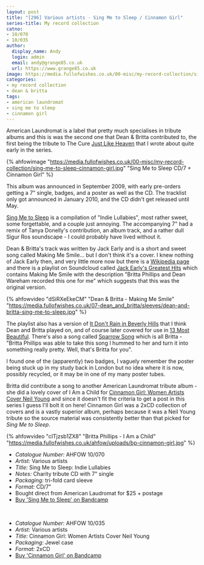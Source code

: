 ```yaml
---
layout: post
title: "[296] Various artists - Sing Me to Sleep / Cinnamon Girl"
series-title: My record collection
catno:
- 10/070
- 10/035
author:
  display_name: Andy
  login: admin
  email: andy@grange85.co.uk
  url: https://www.grange85.co.uk
image: https://media.fullofwishes.co.uk/00-misc/my-record-collection/sing-me-to-sleep-cinnamon-girl.jpg
categories:
- my record collection
- dean & britta
tags:
- american laundromat
- sing me to sleep
- cinnamon girl
---
```

American Laundromat is a label that pretty much specialises in tribute albums and this is was the second one that Dean & Britta contributed to, the first being the tribute to The Cure [Just Like Heaven](/2023/04/24/my-record-collection-028-just-like-heaven/) that I wrote about quite early in the series.

{% ahfowimage "https://media.fullofwishes.co.uk/00-misc/my-record-collection/sing-me-to-sleep-cinnamon-girl.jpg" "Sing Me to Sleep CD/7 + Cinnamon Girl" %}

This album was announced in September 2009, with early pre-orders getting a 7" single, badges, and a poster as well as the CD. The tracklist only got announced in January 2010, and the CD didn't get released until May.

[Sing Me to Sleep](https://americanlaundromatrecords.bandcamp.com/album/sing-me-to-sleep-indie-lullabies) is a compilation of "Indie Lullabies", most rather sweet, some forgettable, and a couple just annoying. The accompanying 7" had a remix of Tanya Donelly's contribution, an album track, and a rather dull Sigur Ros soundscape - I could probably have lived without it.

Dean & Britta's track was written by Jack Early and is a short and sweet song called Making Me Smile... but I don't think it's a cover. I knew nothing of Jack Early then, and very little more now but there is a [Wikipedia page](https://en.wikipedia.org/wiki/Jack_Early) and there is a playlist on Soundcloud called [Jack Early's Greatest Hits](https://soundcloud.com/jack-early/sets/jack-earlys-greatest-hits) which contains Making Me Smile with the description "Britta Phillips and Dean Wareham recorded this one for me" which suggests that this was the original version.

{% ahfowvideo "dSiRXeEkeCM" "Dean & Britta - Making Me Smile" "https://media.fullofwishes.co.uk/07-dean_and_britta/sleeves/dean-and-britta-sing-me-to-sleep.jpg" %}

The playlist also has a version of [It Don't Rain in Beverly Hills](https://soundcloud.com/jack-early/it-dont-rain-in-beverly-hills) that I think Dean and Britta played on, and of course later covered for use in [13 Most Beautiful](/category/13-most-beautiful). There's also a song called [Sparrow Song](https://soundcloud.com/jack-early/sparrow-song) which is all Britta - "Britta Phillips was able to take this song I hummed to her and turn it into something really pretty. Well, that's Britta for you".

I found one of the (apparently) two badges, I vaguely remember the poster being stuck up in my study back in London but no idea where it is now, possibly recycled, or it may be in one of my many poster tubes.

Britta did contribute a song to another American Laundromat tribute album - she did a lovely cover of I Am a Child for [Cinnamon Girl: Women Artists Cover Neil Young](https://americanlaundromatrecords.bandcamp.com/album/cinnamon-girl-women-artists-cover-neil-young-for-charity) and since it doesn't fit the criteria to get a post in this series I guess I'll bolt it on here! Cinnamon Girl was a 2xCD collection of covers and is a vastly superior album, perhaps because it was a Neil Young tribute so the source material was consistently better than that picked for _Sing Me to Sleep_.

{% ahfowvideo "cITjzsb1ZX8" "Britta Phillips - I Am a Child" "https://media.fullofwishes.co.uk/ahfow/uploads/bp-cinnamon-girl.jpg" %}

 - *Catalogue Number:* AHFOW 10/070
 - *Artist:* Various artists
 - *Title:* Sing Me to Sleep: Indie Lullabies
 - *Notes:* Charity tribute CD with 7" single
 - *Packaging:* tri-fold card sleeve
 - *Format:* CD/7"
 - Bought direct from American Laudromat for $25 + postage
 - [Buy 'Sing Me to Sleep' on Bandcamp](https://media.fullofwishes.co.uk/00-misc/my-record-collection/sing-me-to-sleep-cinnamon-girl.jpg)

&nbsp;

 - *Catalogue Number:* AHFOW 10/035
 - *Artist:* Various artists
 - *Title:* Cinnamon Girl: Women Artists Cover Neil Young
 - *Packaging:* Jewel case
 - *Format:* 2xCD
 - [Buy 'Cinnamon Girl' on Bandcamp](https://americanlaundromatrecords.bandcamp.com/album/cinnamon-girl-women-artists-cover-neil-young-for-charity)

